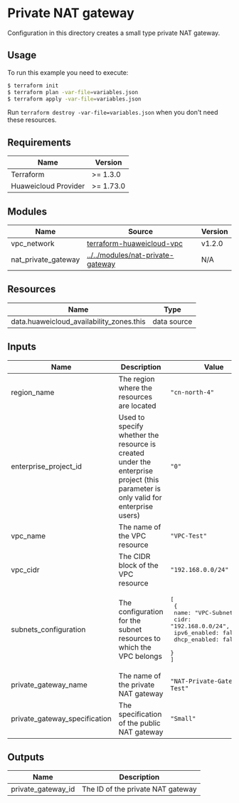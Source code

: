 # Private NAT gateway

Configuration in this directory creates a small type private NAT gateway.

## Usage

To run this example you need to execute:

```bash
$ terraform init
$ terraform plan -var-file=variables.json
$ terraform apply -var-file=variables.json
```

Run `terraform destroy -var-file=variables.json` when you don't need these resources.

## Requirements

| Name | Version |
|------|---------|
| Terraform | >= 1.3.0 |
| Huaweicloud Provider | >= 1.73.0 |

## Modules

<!-- markdownlint-disable MD013 -->
| Name | Source | Version |
|------|--------|---------|
| vpc_network | [terraform-huaweicloud-vpc](https://github.com/terraform-huaweicloud-modules/terraform-huaweicloud-vpc) | v1.2.0 |
| nat_private_gateway | [../../modules/nat-private-gateway](../../modules/nat-private-gateway/README.md) | N/A |
<!-- markdownlint-enable MD013 -->

## Resources

| Name | Type |
|------|------|
| data.huaweicloud_availability_zones.this | data source |

## Inputs

<!-- markdownlint-disable MD013 -->
| Name | Description | Value |
|------|-------------|-------|
| region_name | The region where the resources are located | `"cn-north-4"` |
| enterprise_project_id | Used to specify whether the resource is created under the enterprise project (this parameter is only valid for enterprise users) | `"0"` |
| vpc_name | The name of the VPC resource | `"VPC-Test"` |
| vpc_cidr | The CIDR block of the VPC resource | `"192.168.0.0/24"` |
| subnets_configuration | The configuration for the subnet resources to which the VPC belongs | <pre>[<br>  {<br>    name: "VPC-Subnet-Test",<br>    cidr: "192.168.0.0/24",<br>    ipv6_enabled: false,<br>    dhcp_enabled: false<br>  }<br>]</pre> |
| private_gateway_name | The name of the private NAT gateway | `"NAT-Private-Gateway-Test"` |
| private_gateway_specification | The specification of the public NAT gateway | `"Small"` |
<!-- markdownlint-enable MD013 -->

## Outputs

| Name | Description |
|------|-------------|
| private_gateway_id | The ID of the private NAT gateway |
